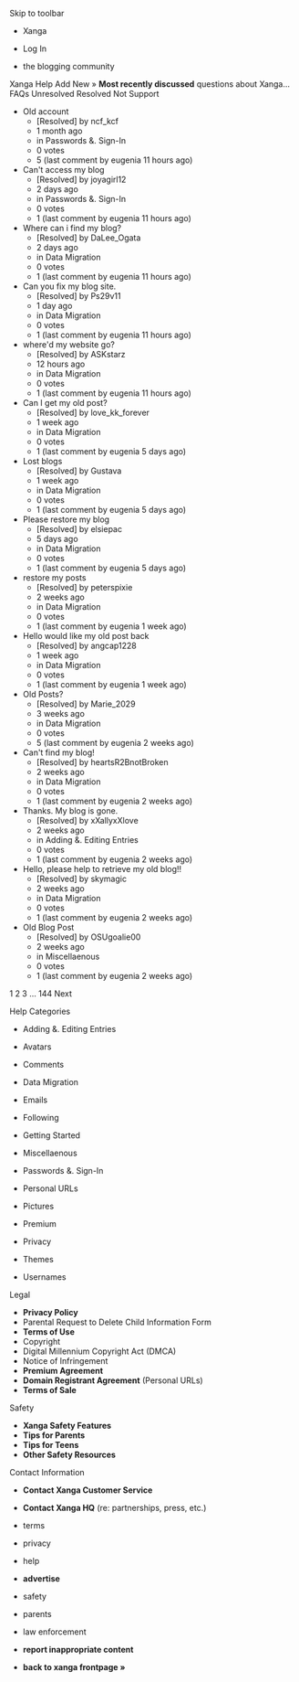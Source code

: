 Skip to toolbar

*   Xanga

*   Log In

*   the blogging community

Xanga Help Add New » **Most recently discussed** questions about Xanga… FAQs Unresolved Resolved Not Support

*   Old account
    *   \[Resolved\] by ncf\_kcf
    *   1 month ago
    *   in Passwords &. Sign-In
    *   0 votes
    *   5 (last comment by eugenia 11 hours ago)
*   Can't access my blog
    *   \[Resolved\] by joyagirl12
    *   2 days ago
    *   in Passwords &. Sign-In
    *   0 votes
    *   1 (last comment by eugenia 11 hours ago)
*   Where can i find my blog?
    *   \[Resolved\] by DaLee\_Ogata
    *   2 days ago
    *   in Data Migration
    *   0 votes
    *   1 (last comment by eugenia 11 hours ago)
*   Can you fix my blog site.
    *   \[Resolved\] by Ps29v11
    *   1 day ago
    *   in Data Migration
    *   0 votes
    *   1 (last comment by eugenia 11 hours ago)
*   where'd my website go?
    *   \[Resolved\] by ASKstarz
    *   12 hours ago
    *   in Data Migration
    *   0 votes
    *   1 (last comment by eugenia 11 hours ago)
*   Can I get my old post?
    *   \[Resolved\] by love\_kk\_forever
    *   1 week ago
    *   in Data Migration
    *   0 votes
    *   1 (last comment by eugenia 5 days ago)
*   Lost blogs
    *   \[Resolved\] by Gustava
    *   1 week ago
    *   in Data Migration
    *   0 votes
    *   1 (last comment by eugenia 5 days ago)
*   Please restore my blog
    *   \[Resolved\] by elsiepac
    *   5 days ago
    *   in Data Migration
    *   0 votes
    *   1 (last comment by eugenia 5 days ago)
*   restore my posts
    *   \[Resolved\] by peterspixie
    *   2 weeks ago
    *   in Data Migration
    *   0 votes
    *   1 (last comment by eugenia 1 week ago)
*   Hello would like my old post back
    *   \[Resolved\] by angcap1228
    *   1 week ago
    *   in Data Migration
    *   0 votes
    *   1 (last comment by eugenia 1 week ago)
*   Old Posts?
    *   \[Resolved\] by Marie\_2029
    *   3 weeks ago
    *   in Data Migration
    *   0 votes
    *   5 (last comment by eugenia 2 weeks ago)
*   Can't find my blog!
    *   \[Resolved\] by heartsR2BnotBroken
    *   2 weeks ago
    *   in Data Migration
    *   0 votes
    *   1 (last comment by eugenia 2 weeks ago)
*   Thanks. My blog is gone.
    *   \[Resolved\] by xXallyxXlove
    *   2 weeks ago
    *   in Adding &. Editing Entries
    *   0 votes
    *   1 (last comment by eugenia 2 weeks ago)
*   Hello, please help to retrieve my old blog!!
    *   \[Resolved\] by skymagic
    *   2 weeks ago
    *   in Data Migration
    *   0 votes
    *   1 (last comment by eugenia 2 weeks ago)
*   Old Blog Post
    *   \[Resolved\] by OSUgoalie00
    *   2 weeks ago
    *   in Miscellaenous
    *   0 votes
    *   1 (last comment by eugenia 2 weeks ago)

1 2 3 ... 144 Next

Help Categories

*   Adding &. Editing Entries
*   Avatars
*   Comments
*   Data Migration
*   Emails
*   Following
*   Getting Started
*   Miscellaenous

*   Passwords &. Sign-In
*   Personal URLs
*   Pictures
*   Premium
*   Privacy
*   Themes
*   Usernames

Legal

*   **Privacy Policy**
*   Parental Request to Delete Child Information Form
*   **Terms of Use**
*   Copyright
*   Digital Millennium Copyright Act (DMCA)
*   Notice of Infringement
*   **Premium Agreement**
*   **Domain Registrant Agreement** (Personal URLs)
*   **Terms of Sale**

Safety

*   **Xanga Safety Features**
*   **Tips for Parents**
*   **Tips for Teens**
*   **Other Safety Resources**

Contact Information

*   **Contact Xanga Customer Service**
*   **Contact Xanga HQ** (re: partnerships, press, etc.)

*   terms
*   privacy
*   help
*   **advertise**

*   safety
*   parents
*   law enforcement
*   **report inappropriate content**

*   **back to xanga frontpage »**